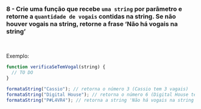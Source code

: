 ### 8 - Crie uma função que recebe `uma string` por parâmetro e retorne a `quantidade de vogais` contidas na string. Se não houver vogais na string, retorne a frase ‘Não há vogais na string’

<br>

Exemplo:

```js
function verificaSeTemVogal(string) {
  // TO DO
}

formataString("Cassio"); // retorna o número 3 (Cassio tem 3 vagais)
formataString("Digital House"); // retorna o número 6 (Digital House tem 6 vagais)
formataString("P#L4VR4"); // retorna a string 'Não há vogais na string'
```
